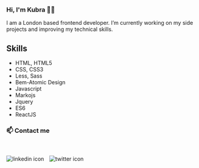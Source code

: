 ### Hi, I'm Kubra 👋🏽

I am a London based frontend developer. I’m currently working on my side projects and improving my technical skills.

<h2>Skills</h2>
<ul>
  <li>HTML, HTML5</li>
  <li>CSS, CSS3</li>
  <li>Less, Sass</li>
  <li>Bem-Atomic Design</li>
  <li>Javascript</li>
  <li>Markojs</li>
  <li>Jquery</li>
  <li>ES6</li>
  <li>ReactJS</li>
</ul>

### 📫 Contact me

<br>
<br>
<img src="./linkedin.png" alt="linkedin icon" style="padding-right: 10px;">
<img src="./twitter.png" alt="twitter icon" style="padding-right: 10px;">


<!--
**kubraguler/kubraguler** is a ✨ _special_ ✨ repository because its `README.md` (this file) appears on your GitHub profile.

Here are some ideas to get you started:

- 🔭 I’m currently working on ...
- 🌱 I’m currently learning ...
- 👯 I’m looking to collaborate on ...
- 🤔 I’m looking for help with ...
- 💬 Ask me about ...
- 📫 How to reach me: ...
- 😄 Pronouns: ...
- ⚡ Fun fact: ...
-->
